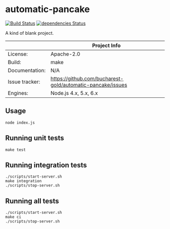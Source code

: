 # automatic-pancake

[![Build Status](https://travis-ci.org/bucharest-gold/automatic-pancake.svg?branch=master)](https://travis-ci.org/bucharest-gold/automatic-pancake)
[![dependencies Status](https://david-dm.org/bucharest-gold/automatic-pancake/status.svg)](https://david-dm.org/bucharest-gold/automatic-pancake)

A kind of blank project.

|                 | Project Info  |
| --------------- | ------------- |
| License:        | Apache-2.0 |
| Build:          | make |
| Documentation:  | N/A |
| Issue tracker:  | https://github.com/bucharest-gold/automatic-pancake/issues |
| Engines:        | Node.js 4.x, 5.x, 6.x |

## Usage

```
node index.js
```

## Running unit tests

```
make test
```

## Running integration tests

```
./scripts/start-server.sh
make integration
./scripts/stop-server.sh
```

## Running all tests

```
./scripts/start-server.sh
make ci
./scripts/stop-server.sh
```
